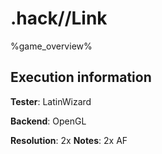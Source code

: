 # .hack//Link 

%game_overview%

## Execution information

**Tester**: LatinWizard

**Backend**: OpenGL

**Resolution**: 2x
**Notes**: 2x AF